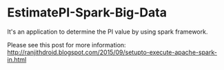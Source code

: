 # EstimatePI-Spark-Big-Data
It's an application to determine the PI value by using spark framework.

Please see this post for more information: http://ranjithdroid.blogspot.com/2015/09/setupto-execute-apache-spark-in.html
